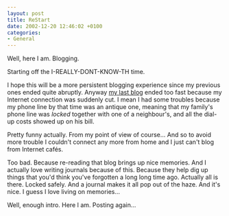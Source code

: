 ```yaml
---
layout: post
title: ReStart
date: 2002-12-20 12:46:02 +0100
categories:
- General
---
```

Well, here I am. Blogging.

Starting off the I-REALLY-DONT-KNOW-TH time.

I hope this will be a more persistent blogging experience since my previous ones ended quite abruptly. Anyway <a href="http://www.geocities.com/rusiczkij/weblog/blogger.html" title="my 2001-ish blog">my last blog</a> ended too fast because my Internet connection was suddenly cut. I mean I had some troubles because my phone line by that time was an antique one, meaning that my family's phone line was <i>locked</i> together with one of a neighbour's, and all the dial-up costs showed up on his bill.

Pretty funny actually. From my point of view of course... And so to avoid more trouble I couldn't connect any more from home and I just can't blog from Internet caf&eacute;s.

Too bad. Because re-reading that blog brings up nice memories. And I actually love writing journals because of this. Because they help dig up things that you'd think you've forgotten a long long time ago. Actually all is there. Locked safely. And a journal makes it all pop out of the haze. And it's nice. I guess I love living on memories...

Well, enough intro. Here I am. Posting again...

